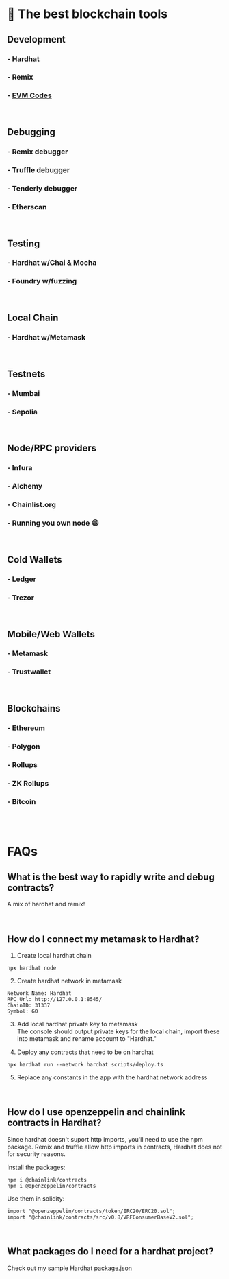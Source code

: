 # **🔨 The best blockchain tools**

## **Development**

### - Hardhat

### - Remix

### - [EVM Codes](https://www.evm.codes/)

<br>

## **Debugging**

### - Remix debugger

### - Truffle debugger

### - Tenderly debugger

### - Etherscan

<br>

## **Testing**

### - Hardhat w/Chai & Mocha

### - Foundry w/fuzzing

<br>

## **Local Chain**

### - Hardhat w/Metamask

<br>

## **Testnets**

### - Mumbai

### - Sepolia

<br>

## **Node/RPC providers**

### - Infura

### - Alchemy

### - Chainlist.org

### - Running you own node 😄

<br>

## **Cold Wallets**

### - Ledger

### - Trezor

<br>

## **Mobile/Web Wallets**

### - Metamask

### - Trustwallet

<br>

## **Blockchains**

### - Ethereum

### - Polygon

### - Rollups

### - ZK Rollups

### - Bitcoin

<br> <br>

# **FAQs**

## **What is the best way to rapidly write and debug contracts?**

A mix of hardhat and remix!

<br>

## **How do I connect my metamask to Hardhat?**

1. Create local hardhat chain

```
npx hardhat node
```

2. Create hardhat network in metamask

```
Network Name: Hardhat
RPC Url: http://127.0.0.1:8545/
ChainID: 31337
Symbol: GO
```

3. Add local hardhat private key to metamask
   <br>The console should output private keys for the local chain, import these into metamask and rename account to "Hardhat."

4. Deploy any contracts that need to be on hardhat

```
npx hardhat run --network hardhat scripts/deploy.ts
```

5. Replace any constants in the app with the hardhat network address

<br>

## **How do I use openzeppelin and chainlink contracts in Hardhat?**

Since hardhat doesn't suport http imports, you'll need to use the npm package. Remix and truffle allow http imports in contracts, Hardhat does not for security reasons.

Install the packages:

```
npm i @chainlink/contracts
npm i @openzeppelin/contracts
```

Use them in solidity:

```
import "@openzeppelin/contracts/token/ERC20/ERC20.sol";
import "@chainlink/contracts/src/v0.8/VRFConsumerBaseV2.sol";
```

<br>

## **What packages do I need for a hardhat project?**

Check out my sample Hardhat [package.json](https://github.com/Drblessing/utils/blob/master/Blockchain/Hardhat/package.json)
